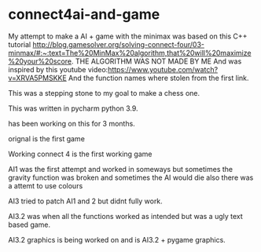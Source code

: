 # connect4ai-and-game

My attempt to make a AI + game with the minimax was based on this C++ tutorial http://blog.gamesolver.org/solving-connect-four/03-minmax/#:~:text=The%20MinMax%20algorithm,that%20will%20maximize%20your%20score.
THE ALGORITHM WAS NOT MADE BY ME
And was inspired by this youtube video:https://www.youtube.com/watch?v=XRVA5PMSKKE
And the function names where stolen from the first link.

This was a stepping stone to my goal to make a chess one.

This was written in pycharm python 3.9.

has been working on this for 3 months.

orignal is the first game 

Working connect 4 is the first working game

AI1 was the first attempt and worked in someways but sometimes the gravity function was broken and sometimes the AI would die also there was a attemt to use colours

AI3 tried to patch AI1 and 2 but didnt fully work.

AI3.2 was when all the functions worked as intended but was a ugly text based game.

AI3.2 graphics is being worked on and is AI3.2 + pygame graphics.
